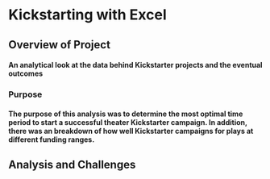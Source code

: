 # Kickstarting with Excel

## Overview of Project
#### An analytical look at the data behind Kickstarter projects and the eventual outcomes

### Purpose

#### The purpose of this analysis was to determine the most optimal time period to start a successful theater Kickstarter campaign. In addition, there was an breakdown of how well Kickstarter campaigns for plays at different funding ranges.    

## Analysis and Challenges
